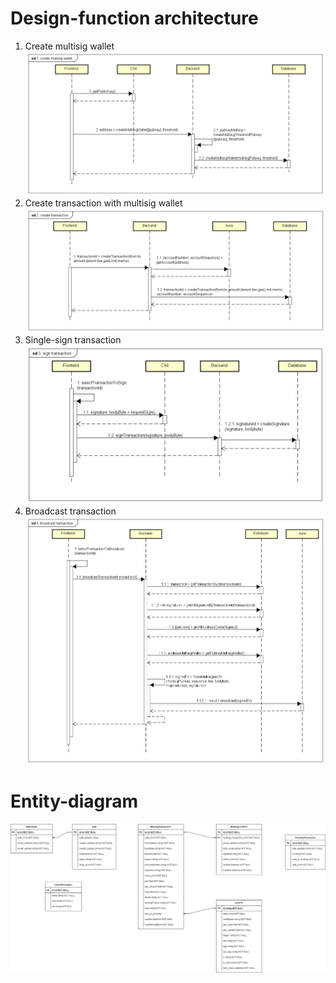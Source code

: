 # Design-function architecture

1. Create multisig wallet
![image](pics/1.create_multisig_wallet.png)
2. Create transaction with multisig wallet
![image](pics/2.create_transaction.png)
3. Single-sign transaction
![image](pics/3.sign_transaction.png)
4. Broadcast transaction
![image](pics/4.broadcast_transaction.png)

# Entity-diagram
![image](pics/multisig_db.png)